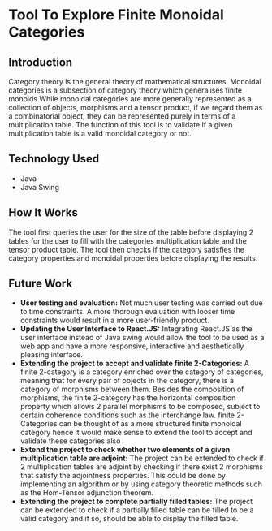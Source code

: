 # Tool To Explore Finite Monoidal Categories
## Introduction
Category theory is the general theory of mathematical structures. Monoidal
categories is a subsection of category theory which generalises finite monoids.While
monoidal categories are more generally represented as a collection of objects, morphisms and a tensor product, if we regard them as a combinatorial object, they can be
represented purely in terms of a multiplication table. The function of this tool is to validate if a given multiplication table is a valid monoidal category or not. 

## Technology Used
  - Java
  - Java Swing

## How It Works
The tool first queries the user for the size
of the table before displaying 2 tables for the user to fill with the categories multiplication table and the tensor product table. The tool then checks if the category satisfies the category properties and monoidal properties before displaying the results.

## Future Work  
  - **User testing and evaluation:** Not much user testing was carried out due to time constraints.
A more thorough evaluation with looser time constraints would result in a more
user-friendly product.
  - **Updating the User Interface to React.JS:** Integrating React.JS as the user interface instead of Java swing would allow the tool to be used as a web app and have a more responsive, interactive and aesthetically pleasing interface.
  - **Extending the project to accept and validate finite 2-Categories:** A finite 2-category is a category enriched over the category of categories, meaning that
for every pair of objects in the category, there is a category of morphisms between them. Besides the composition of morphisms, the finite 2-category has
the horizontal composition property which allows 2 parallel morphisms to be
composed, subject to certain coherence conditions such as the interchange law.
finite 2-Categories can be thought of as a more structured finite monoidal category hence it would make sense to extend the tool to accept and validate these categories also
  - **Extend the project to check whether two elements of a given multiplication
table are adjoint:** The project can be extended to check if 2 multiplication tables
are adjoint by checking if there exist 2 morphisms that satisfy the adjointness
properties. This could be done by implementing an algorithm or by using category theoretic methods such as the Hom-Tensor adjunction theorem.
-  **Extending the project to complete partially filled tables:** The project can be extended to check if a partially filled table can be filled to be a valid category and if so, should be able to display the filled table.
